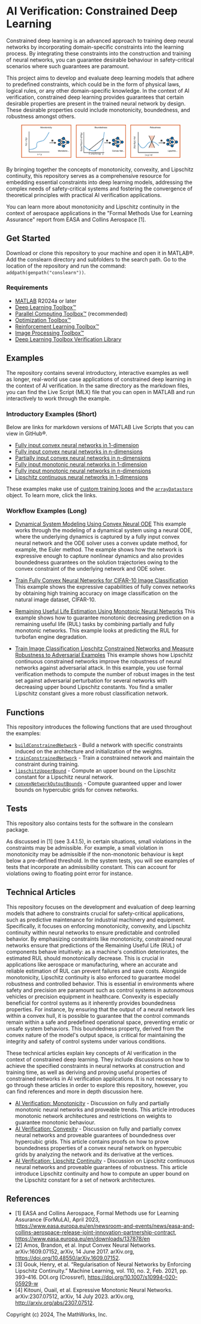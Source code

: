 # AI Verification: Constrained Deep Learning

Constrained deep learning is an advanced approach to training deep neural networks by incorporating domain-specific constraints into the learning process. By integrating these constraints into the construction and training of neural networks, you can guarantee desirable behaviour in safety-critical scenarios where such guarantees are paramount. 

This project aims to develop and evaluate deep learning models that adhere to predefined constraints, which could be in the form of physical laws, logical rules, or any other domain-specific knowledge. In the context of AI verification, constrained deep learning provides guarantees that certain desirable properties are present in the trained neural network by design. These desirable properties could include monotonicity, boundedness, and robustness amongst others.

<figure>
<p align="center">
    <img src="./documentation/figures/constrained_learning.svg">
</p>
</figure>

By bringing together the concepts of monotonicity, convexity, and Lipschitz continuity, this repository serves as a comprehensive resource for embedding essential constraints into deep learning models, addressing the complex needs of safety-critical systems and fostering the convergence of theoretical principles with practical AI verification applications. 

You can learn more about monotonicity and Lipschitz continuity in the context of aerospace applications in the "Formal Methods Use for Learning Assurance" report from EASA and Collins Aerospace [1]. 

## Get Started

Download or clone this repository to your machine and open it in MATLAB&reg;. Add the conslearn directory and subfolders to the search path. Go to the location of the repository and run the command: `addpath(genpath("conslearn"))`.

### Requirements
- [MATLAB](http://www.mathworks.com) R2024a or later
- [Deep Learning Toolbox&trade;](https://www.mathworks.com/products/deep-learning.html)
- [Parallel Computing Toolbox&trade;](https://uk.mathworks.com/products/parallel-computing.html) (recommended)
- [Optimization Toolbox&trade;](https://www.mathworks.com/products/optimization.html)
- [Reinforcement Learning Toolbox&trade;](https://www.mathworks.com/products/reinforcement-learning.html)
- [Image Processing Toolbox&trade;](https://www.mathworks.com/products/image-processing.html)
- [Deep Learning Toolbox Verification Library](https://uk.mathworks.com/products/deep-learning-verification-library.html)

## Examples
The repository contains several introductory, interactive examples as well as longer, real-world use case applications of constrained deep learning in the context of AI verification. In the same directory as the markdown files, you can find the Live Script (MLX) file that you can open in MATLAB and run interactively to work through the example.

### Introductory Examples (Short)
Below are links for markdown versions of MATLAB Live Scripts that you can view in GitHub&reg;. 
- [Fully input convex neural networks in 1-dimension](examples/convex/introductory/PoC_Ex1_1DFICNN.md)
- [Fully input convex neural networks in n-dimensions](examples/convex/introductory/PoC_Ex2_nDFICNN.md)
- [Partially input convex neural networks in n-dimensions](examples/convex/introductory/PoC_Ex3_nDPICNN.md)
- [Fully input monotonic neural networks in 1-dimension](examples/monotonic/introductory/PoC_Ex1_1DFMNN.md)
- [Fully input monotonic neural networks in n-dimensions](examples/monotonic/introductory/PoC_Ex2_nDFMNN.md)
- [Lipschitz continuous neural networks in 1-dimensions](examples/lipschitz/introductory/PoC_Ex1_1DLNN.md)

These examples make use of [custom training loops](https://uk.mathworks.com/help/deeplearning/deep-learning-custom-training-loops.html) and the [`arrayDatastore`](https://uk.mathworks.com/help/matlab/ref/matlab.io.datastore.arraydatastore.html) object. To learn more, click the links. 

### Workflow Examples (Long)
- [Dynamical System Modeling Using Convex Neural ODE](examples/convex/neuralODE/TrainConvexNeuralODENetworkWithEulerODESolverExample.md) 
This example works through the modeling of a dynamical system using a neural ODE, where the underlying dynamics is captured by a fully input convex neural network and the ODE solver uses a convex update method, for example, the Euler method. The example shows how the network is expressive enough to capture nonlinear dynamics and also provides boundedness guarantees on the solution trajectories owing to the convex constraint of the underlying network and ODE solver.

- [Train Fully Convex Neural Networks for CIFAR-10 Image Classification](examples/convex/classificationCIFAR10/TrainICNNOnCIFAR10Example.md) 
This example shows the expressive capabilities of fully convex networks by obtaining high training accuracy on image classification on the natural image dataset, CIFAR-10.

- [Remaining Useful Life Estimation Using Monotonic Neural Networks](examples/monotonic/RULEstimateUsingMonotonicNetworks/RULEstimationUsingMonotonicNetworksExample.md) 
This example shows how to guarantee monotonic decreasing prediction on a remaining useful life (RUL) tasks by combining partially and fully monotonic networks. This example looks at predicting the RUL for turbofan engine degradation.

- [Train Image Classification Lipschitz Constrained Networks and Measure Robustness to Adversarial Examples](examples/lipschitz/classificationDigits/LipschitzClassificationNetworksRobustToAdversarialExamples.md) 
This example shows how Lipschitz continuous constrained networks improve the robustness of neural networks against adversarial attack. In this example, you use formal verification methods to compute the number of robust images in the test set against adversarial perturbation for several networks with decreasing upper bound Lipschitz constants. You find a smaller Lipschitz constant gives a more robust classification network.

## Functions

This repository introduces the following functions that are used throughout the examples:
- [`buildConstrainedNetwork`](conslearn/buildConstrainedNetwork.m) - Build a network with specific constraints induced on the architecture and initialization of the weights.
- [`trainConstrainedNetwork`](conslearn/trainConstrainedNetwork.m) - Train a constrained network and maintain the constraint during training.
- [`lipschitzUpperBound`](conslearn/lipschitzUpperBound.m) - Compute an upper bound on the Lipschitz constant for a Lipschitz neural network.
- [`convexNetworkOutputBounds`](conslearn/convexNetworkOutputBounds.m) - Compute guaranteed upper and lower bounds on hypercubic grids for convex networks.

## Tests

This repository also contains tests for the software in the conslearn package. 

As discussed in [1] (see 3.4.1.5), in certain situations, small violations in the constraints may be admissible. For example, a small violation in monotonicity may be admissible if the non-monotonic behaviour is kept below a pre-defined threshold. In the system tests, you will see examples of tests that incorporate an admissibility constant. This can account for violations owing to floating point error for instance.

## Technical Articles

This repository focuses on the development and evaluation of deep learning models that adhere to constraints crucial for safety-critical applications, such as predictive maintenance for industrial machinery and equipment. Specifically, it focuses on enforcing monotonicity, convexity, and Lipschitz continuity within neural networks to ensure predictable and controlled behavior. By emphasizing constraints like monotonicity, constrained neural networks ensure that predictions of the Remaining Useful Life (RUL) of components behave intuitively: as a machine's condition deteriorates, the estimated RUL should monotonically decrease. This is crucial in applications like aerospace or manufacturing, where an accurate and reliable estimation of RUL can prevent failures and save costs. Alongside monotonicity, Lipschitz continuity is also enforced to guarantee model robustness and controlled behavior. This is essential in environments where safety and precision are paramount such as control systems in autonomous vehicles or precision equipment in healthcare. Convexity is especially beneficial for control systems as it inherently provides boundedness properties. For instance, by ensuring that the output of a neural network lies within a convex hull, it is possible to guarantee that the control commands remain within a safe and predefined operational space, preventing erratic or unsafe system behaviors. This boundedness property, derived from the convex nature of the model's output space, is critical for maintaining the integrity and safety of control systems under various conditions.

These technical articles explain key concepts of AI verification in the context of constrained deep learning. They include discussions on how to achieve the specified constraints in neural networks at construction and training time, as well as deriving and proving useful properties of constrained networks in AI verification applications. It is not necessary to go through these articles in order to explore this repository, however, you can find references and more in depth discussion here.

- [AI Verification: Monotonicity](documentation/AI-Verification-Monotonicity.md) - Discussion on fully and partially monotonic neural networks and proveable trends. This article introduces monotonic network architectures and restrictions on weights to guarantee monotonic behaviour.
- [AI Verification: Convexity](documentation/AI-Verification-Convexity.md) - Discussion on fully and partially convex neural networks and proveable guarantees of boundedness over hypercubic grids. This article contains proofs on how to prove boundedness properties of a convex neural network on hypercubic grids by analyzing the network and its derivative at the vertices.
- [AI Verification: Lipschitz Continuity](documentation/AI-Verification-Lipschitz.md) - Discussion on Lipschitz continuous neural networks and proveable guarantees of robustness. This article introduce Lipschitz continuity and how to compute an upper bound on the Lipschitz constant for a set of network architectures.

## References
- [1] EASA and Collins Aerospace, Formal Methods use for Learning Assurance (ForMuLA), April 2023, https://www.easa.europa.eu/en/newsroom-and-events/news/easa-and-collins-aerospace-release-joint-innovation-partnership-contract,  https://www.easa.europa.eu/en/downloads/137878/en
- [2] Amos, Brandon, et al. Input Convex Neural Networks. arXiv:1609.07152, arXiv, 14 June 2017. arXiv.org, https://doi.org/10.48550/arXiv.1609.07152.
- [3] Gouk, Henry, et al. “Regularisation of Neural Networks by Enforcing Lipschitz Continuity.” Machine Learning, vol. 110, no. 2, Feb. 2021, pp. 393–416. DOI.org (Crossref), https://doi.org/10.1007/s10994-020-05929-w
- [4] Kitouni, Ouail, et al. Expressive Monotonic Neural Networks. arXiv:2307.07512, arXiv, 14 July 2023. arXiv.org, http://arxiv.org/abs/2307.07512.

Copyright (c) 2024, The MathWorks, Inc.
